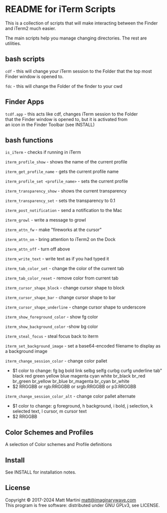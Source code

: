 #   README for iTerm Scripts

This is a collection of scripts that will make interacting between the Finder
and iTerm2 much easier.

The main scripts help you manage changing directories. The rest are utilities.

## bash scripts

`cdf` - this will change your iTerm session to the Folder that the top most  
      Finder window is opened to.

`fdc` - this will change the Folder of the finder to your cwd


## Finder Apps

`tcdf.app` - this acts like cdf, changes iTerm session to the Folder  
           that the Finder window is opened to, but it is activated from  
           an icon in the Finder Toolbar (see INSTALL)


## bash functions

`is_iTerm` - checks if running in iTerm

`iterm_profile_show` - shows the name of the current profile

`iterm_get_profile_name` - gets the current profile name

`iterm_profile_set <profile_name>` - sets the current profile

`iterm_transparency_show` - shows the current transparency

`iterm_transparency_set` - sets the transparency to 0.1

`iterm_post_notification` - send a notification to the Mac

`iterm_growl` - write a message to growl

`iterm_attn_fw` - make "fireworks at the cursor"

`iterm_attn_on` - bring attention to iTerm2 on the Dock

`iterm_attn_off` - turn off above

`iterm_write_text` - write text as if you had typed it

`iterm_tab_color_set` - change the color of the current tab

`iterm_tab_color_reset` - remove color from current tab

`iterm_cursor_shape_block` - change cursor shape to block

`iterm_cursor_shape_bar` - change cursor shape to bar

`iterm_cursor_shape_underline` - change cursor shape to underscore

`iterm_show_foreground_color` - show fg color

`iterm_show_background_color` -show bg color

`iterm_steal_focus` - steal focus back to iterm

`iterm_set_background_image` - set a base64-encoded filename to display as a background image

`iterm_change_session_color` - change color pallet  
  -  $1 color to change: fg bg bold link selbg selfg curbg curfg underline tab" black red green yellow blue magenta cyan white br_black br_red br_green br_yellow br_blue br_magenta br_cyan br_white  
  -  $2 RRGGBB or rgb:RRGGBB or srgb:RRGGBB or p3:RRGGBB

`iterm_change_session_color_alt` - change color pallet alternate  
  -  $1 color to change: g foreground, h background, i bold, j selection, k selected text, l cursor, m cursor text  
  -  $2 RRGGBB

## Color Schemes and Profiles

A selection of Color schemes and Profile definitions

## Install

See INSTALL for installation notes.

## License

Copyright ©️  2017-2024 Matt Martini <matt@imaginarywave.com>  
This program is free software: distributed under GNU GPLv3, see LICENSE.
